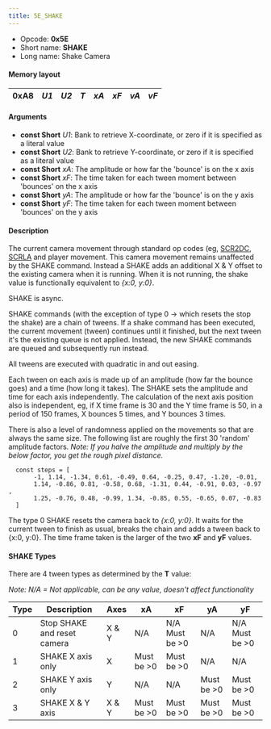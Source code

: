 ```yaml
---
title: 5E_SHAKE
---
```


-   Opcode: **0x5E**
-   Short name: **SHAKE**
-   Long name: Shake Camera

#### Memory layout

| 0xA8 | *U1* | *U2* | *T* | *xA* | *xF* | *vA* | *vF* |
|------|------|------|-----|------|------|------|------|

#### Arguments

-   **const Short** *U1*: Bank to retrieve X-coordinate, or zero if it is specified as a literal value
-   **const Short** *U2*: Bank to retrieve Y-coordinate, or zero if it is specified as a literal value
-   **const Short** *xA*: The amplitude or how far the 'bounce' is on the x axis
-   **const Short** *xF*: The time taken for each tween moment between 'bounces' on the x axis
-   **const Short** *yA*: The amplitude or how far the 'bounce' is on the y axis
-   **const Short** *yF*: The time taken for each tween moment between 'bounces' on the y axis

#### Description

The current camera movement through standard op codes (eg, [SCR2DC](FF7/Field/Script/Opcodes/66_SCR2DC "wikilink"), [SCRLA](63_SCRLA.md) and player movement. This camera movement remains unaffected by the SHAKE command. Instead a SHAKE adds an additional X & Y offset to the existing camera when it is running. When it is not running, the shake value is functionally equivalent to *{x:0, y:0}*.

SHAKE is async.

SHAKE commands (with the exception of type 0 -&gt; which resets the stop the shake) are a chain of tweens. If a shake command has been executed, the current movement (tween) continues until it finished, but the next tween it's the existing queue is not applied. Instead, the new SHAKE commands are queued and subsequently run instead.

All tweens are executed with quadratic in and out easing.

Each tween on each axis is made up of an amplitude (how far the bounce goes) and a time (how long it takes). The SHAKE sets the amplitude and time for each axis independently. The calculation of the next axis position also is independent, eg, if X time frame is 30 and the Y time frame is 50, in a period of 150 frames, X bounces 5 times, and Y bounces 3 times.

There is also a level of randomness applied on the movements so that are always the same size. The following list are roughly the first 30 'random' amplitude factors. *Note: If you halve the amplitude and multiply by the below factor, you get the rough pixel distance.*

`  const steps = [`  
`       -1, 1.14, -1.34, 0.61, -0.49, 0.64, -0.25, 0.47, -1.20, -0.01,`  
`       1.14, -0.86, 0.81, -0.58, 0.68, -1.31, 0.44, -0.91, 0.03, -0.97,`  
`       1.25, -0.76, 0.48, -0.99, 1.34, -0.85, 0.55, -0.65, 0.07, -0.83`  
`  ]`

The type 0 SHAKE resets the camera back to *{x:0, y:0}*. It waits for the current tween to finish as usual, breaks the chain and adds a tween back to {x:0, y:0}. The time frame taken is the larger of the two **xF** and **yF** values.

#### SHAKE Types

There are 4 tween types as determined by the **T** value:

*Note: N/A = Not applicable, can be any value, doesn't affect functionality*

| Type | Description                 | Axes  | xA            | xF                | yA            | yF                |
|------|-----------------------------|-------|---------------|-------------------|---------------|-------------------|
| 0    | Stop SHAKE and reset camera | X & Y | N/A           | N/A Must be &gt;0 | N/A           | N/A Must be &gt;0 |
| 1    | SHAKE X axis only           | X     | Must be &gt;0 | Must be &gt;0     | N/A           | N/A               |
| 2    | SHAKE Y axis only           | Y     | N/A           | N/A               | Must be &gt;0 | Must be &gt;0     |
| 3    | SHAKE X & Y axis            | X & Y | Must be &gt;0 | Must be &gt;0     | Must be &gt;0 | Must be &gt;0     |
